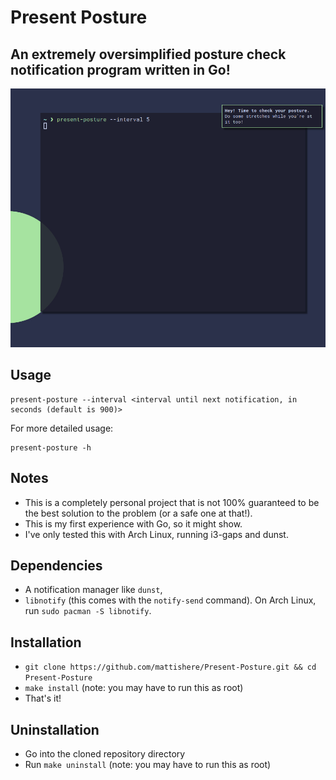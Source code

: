 # Present Posture
## An extremely oversimplified posture check notification program written in Go!
![preview](screenshots/preview.png)

## Usage
```
present-posture --interval <interval until next notification, in seconds (default is 900)>
```

For more detailed usage:
```
present-posture -h
```

## Notes
- This is a completely personal project that is not 100% guaranteed to be the best solution to the problem (or a safe one at that!).
- This is my first experience with Go, so it might show.
- I've only tested this with Arch Linux, running i3-gaps and dunst.

## Dependencies
- A notification manager like `dunst`,
- `libnotify` (this comes with the `notify-send` command). On Arch Linux, run `sudo pacman -S libnotify`.

## Installation
- `git clone https://github.com/mattishere/Present-Posture.git && cd Present-Posture`
- `make install` (note: you may have to run this as root)
- That's it!

## Uninstallation
- Go into the cloned repository directory
- Run `make uninstall` (note: you may have to run this as root)
